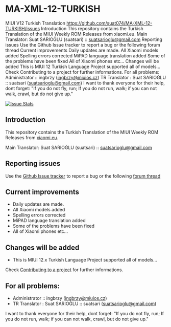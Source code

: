 # MA-XML-12-TURKISH
MIUI V12 Turkish Translation https://github.com/suat074/MA-XML-12-TURKISH/issues Introduction This repository contains the Turkish Translation of the MIUI Weekly ROM Releases from xiaomi.eu.  Main Translator: Suat SARIOĞLU (suatsari) :: suatsarioglu@gmail.com  Reporting issues Use the Github Issue tracker to report a bug or the following forum thread  Current improvements Daily updates are made. All Xiaomi models added Spelling errors corrected MiPAD language translation added Some of the problems have been fixed All of Xiaomi phones etc... Changes will be added This is MIUI 12 Turkish Language Project supported all of models... Check Contributing to a project for further informations.  For all problems: Administrator :: ingbrzy (ingbrzy@miuios.cz) TR Translator : Suat SARIOĞLU :: suatsari (suatsarioglu@gmail.com)  I want to thank everyone for their help, dont forget: "If you do not fly, run; If you do not run, walk; if you can not walk, crawl, but do not give up."

[![Issue Stats](https://img.shields.io/github/issues-raw/suat074/MA-XML-12-TURKISH.svg)](https://github.com/suat074/MA-XML-12-TURKISH/issues)

## Introduction

This repository contains the Turkish Translation of the MIUI Weekly ROM Releases from [xiaomi.eu](https://xiaomi.eu/community/forums/103/).

Main Translator:
Suat SARIOĞLU (suatsari) :: suatsarioglu@gmail.com


## Reporting issues

Use the [Github Issue tracker](https://github.com/suat074/MA-XML-12-TURKISH/issues) to report a bug or the following [forum thread](https://xiaomi.eu/community/)


## Current improvements

* Daily updates are made.
* All Xiaomi models added
* Spelling errors corrected
* MiPAD language translation added
* Some of the problems have been fixed
* All of Xiaomi phones etc...

## Changes will be added

* This is MIUI 12.x Turkish Language Project supported all of models...

Check [Contributing to a project](https://guides.github.com/activities/forking) for further informations.

## For all problems:

- Administrator :: ingbrzy (ingbrzy@miuios.cz)
- TR Translator : Suat SARIOĞLU :: suatsari (suatsarioglu@gmail.com)

I want to thank everyone for their help, dont forget: "If you do not fly, run; If you do not run, walk; if you can not walk, crawl, but do not give up."
